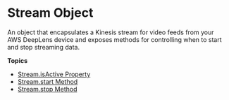 # Stream Object<a name="dkv-stream-object"></a>

An object that encapsulates a Kinesis stream for video feeds from your AWS DeepLens device and exposes methods for controlling when to start and stop streaming data\.

**Topics**
+ [Stream\.isActive Property](dkv-stream-object-isActive-property.md)
+ [Stream\.start Method](dkv-stream-object-start-method.md)
+ [Stream\.stop Method](dkv-stream-object-stop-method.md)